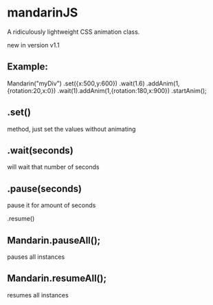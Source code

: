 mandarinJS
==========

A ridiculously lightweight CSS animation class.

new in version v1.1

Example:
--

Mandarin("myDiv")
  .set({x:500,y:600})
  .wait(1.6)
  .addAnim(1,{rotation:20,x:0})
  .wait(1).addAnim(1,{rotation:180,x:900})
  .startAnim();

.set()
--
method, just set the values without animating

.wait(seconds)
--
will wait that number of seconds

.pause(seconds)
--
pause it for amount of seconds


.resume()

Mandarin.pauseAll();
--
pauses all instances


Mandarin.resumeAll();
--
resumes all instances